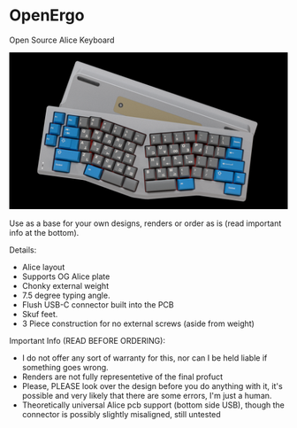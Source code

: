 # OpenErgo
 Open Source Alice Keyboard

![Alt text](Render/OpenErgo.png?raw=true)

 Use as a base for your own designs, renders or order as is (read important info at the bottom).

Details:

   - Alice layout
   - Supports OG Alice plate
   - Chonky external weight
   - 7.5 degree typing angle.
   - Flush USB-C connector built into the PCB
   - Skuf feet.
   - 3 Piece construction for no external screws (aside from weight)

Important Info (READ BEFORE ORDERING):

   - I do not offer any sort of warranty for this, nor can I be held liable if something goes wrong.
   - Renders are not fully representetive of the final profuct
   - Please, PLEASE look over the design before you do anything with it, it's possible and very likely that there are some errors, I'm just a human.
   - Theoretically universal Alice pcb support (bottom side USB), though the connector is possibly slightly misaligned, still untested
